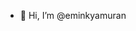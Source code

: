 - 👋 Hi, I’m @eminkyamuran


<!---
eminkyamuran/eminkyamuran is a ✨ special ✨ repository because its `README.md` (this file) appears on your GitHub profile.
You can click the Preview link to take a look at your changes.
--->
